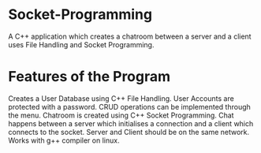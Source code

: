 # Socket-Programming
A C++ application which creates a chatroom between a server and a client uses File Handling and Socket Programming.

# Features of the Program
Creates a User Database using C++ File Handling.
User Accounts are protected with a password.
CRUD operations can be implemented through the menu.
Chatroom is created using C++ Socket Programming.
Chat happens between a server which initialises a connection and a client which connects to the socket.
Server and Client should be on the same network.
Works with g++ compiler on linux.
